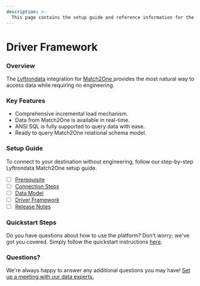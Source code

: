 ```yaml
---
description: >-
  This page contains the setup guide and reference information for the Match2One source connector.
---
```


# Driver Framework

### Overview

The [Lyftrondata](https://www.lyftrondata.com/) integration for [Match2One](https://www.lyftrondata.com/integration/match2one/)[ ](https://www.lyftrondata.com/integration/match2one/)provides the most natural way to access data while requiring no engineering.

### Key Features

* Comprehensive incremental load mechanism.
* Data from Match2One is available in real-time.&#x20;
* ANSI SQL is fully supported to query data with ease.
* Ready to query Match2One relational schema model.

### Setup Guide

To connect to your destination without engineering, follow our step-by-step Lyftrondata Match2One setup guide.

* [ ] [Prerequisite](../../marketing-analytics/match2one/prerequisite.md)
* [ ] [Connection Steps](../../marketing-analytics/match2one/connection-steps.md)
* [ ] [Data Model](../../marketing-analytics/match2one/data-model/)
* [ ] [Driver Framework](../../marketing-analytics/match2one/driver-framework/)
* [ ] [Release Notes](../../marketing-analytics/match2one/release-notes.md)

### Quickstart Steps

Do you have questions about how to use the platform? Don't worry; we've got you covered. Simply follow the quickstart instructions [here](../../../quickstart-steps.md).

### Questions? <a href="#questions" id="questions"></a>

We're always happy to answer any additional questions you may have! [Set up a meeting with our data experts.](https://www.lyftrondata.com/book-a-meeting/)


